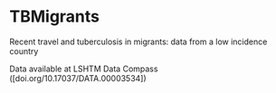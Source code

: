 # TBMigrants
Recent travel and tuberculosis in migrants: data from a low incidence country

Data available at LSHTM Data Compass ([doi.org/10.17037/DATA.00003534])
